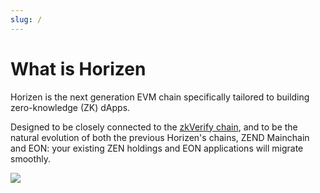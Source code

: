 ```yaml
---
slug: /
---
```

# What is Horizen

Horizen is the next generation EVM chain specifically tailored to building zero-knowledge (ZK) dApps.

Designed to be closely connected to the <a href="http://docs.zkverify.io">zkVerify chain</a>, and to be the natural evolution of both the previous Horizen's chains, ZEND Mainchain and EON: your existing ZEN holdings and EON applications will migrate smoothly.

<img class="bordered" src="/img/introbanner.png"/>

